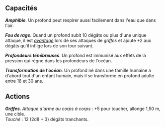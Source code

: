 ## Capacités
_**Amphibie**_. Un profond peut respirer aussi facilement dans l'eau que dans l'air.

_**Fou de rage**_. Quand un profond subit 10 dégâts ou plus d'une unique attaque, il est [_avantagé_](/utiliser-les-caracteristiques/#avantage-et-desavantage) lors de ses attaques de _griffes_ et ajoute +2 aux dégâts qu'il inflige lors de son tour suivant.

_**Profondeurs ténébreuses**_. Un profond est immunisé aux effets de la pression qui règne dans les profondeurs de l'océan.

_**Transformation de l'océan**_. Un profond né dans une famille humaine a d'abord tout d'un enfant humain, mais il se transforme en profond adulte entre 16 et 30 ans.

## Actions
_**Griffes**_. _Attaque d'arme au corps à corps_ : +5 pour toucher, allonge 1,50 m, une cible.  
_Touché_ : 12 (2d8 + 3) dégâts tranchants.
